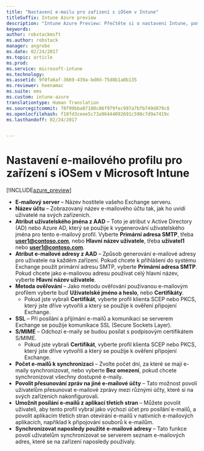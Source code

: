 ```yaml
---
title: "Nastavení e-mailu pro zařízení s iOSem v Intune"
titleSuffix: Intune Azure preview
description: "Intune Azure Preview: Přečtěte si o nastavení Intune, pomocí kterých můžete nakonfigurovat připojení e-mailu na zařízeních s iOSem."
keywords: 
author: robstackmsft
ms.author: robstack
manager: angrobe
ms.date: 02/24/2017
ms.topic: article
ms.prod: 
ms.service: microsoft-intune
ms.technology: 
ms.assetid: 9f0fa6af-3669-439a-bd0d-75d8b1a0b135
ms.reviewer: heenamac
ms.suite: ems
ms.custom: intune-azure
translationtype: Human Translation
ms.sourcegitcommit: 78f99bba07180c06f979fec997a7bfb749d879c8
ms.openlocfilehash: f18fd3ceee5c73a96444092691c590c7d9a7419c
ms.lasthandoff: 02/24/2017


---
```


# <a name="email-profile-settings-for-ios-devices-in-microsoft-intune"></a>Nastavení e-mailového profilu pro zařízení s iOSem v Microsoft Intune

[!INCLUDE[azure_preview](../includes/azure_preview.md)]



- **E-mailový server** – Název hostitele vašeho Exchange serveru.
- **Název účtu** – Zobrazovaný název e-mailového účtu tak, jak ho uvidí uživatelé na svých zařízeních.
- **Atribut uživatelského jména z AAD** – Toto je atribut v Active Directory (AD) nebo Azure AD, který se použije k vygenerování uživatelského jména pro tento e-mailový profil. Vyberte **Primární adresa SMTP**, třeba **user1@contoso.com**, nebo **Hlavní název uživatele**, třeba **uživatel1** nebo **user1@contoso.com**.
- **Atribut e-mailové adresy z AAD** – Způsob generování e-mailové adresy pro uživatele na každém zařízení. Pokud chcete k přihlášení do systému Exchange použít primární adresu SMTP, vyberte **Primární adresa SMTP**. Pokud chcete jako e-mailovou adresu používat celý hlavní název, vyberte **Hlavní název uživatele**.
- **Metoda ověřování** – Jako metodu ověřování používanou e-mailovým profilem vyberte buď **Uživatelské jméno a heslo**, nebo **Certifikáty**.
    - Pokud jste vybrali **Certifikát**, vyberte profil klienta SCEP nebo PKCS, který jste dříve vytvořili a který se použije k ověření připojení Exchange.
- **SSL** – Při posílání a přijímání e-mailů a komunikaci se serverem Exchange se použije komunikace SSL (Secure Sockets Layer).
- **S/MIME** – Odchozí e-maily se budou posílat s podpisovým certifikátem S/MIME.
    - Pokud jste vybrali **Certifikát**, vyberte profil klienta SCEP nebo PKCS, který jste dříve vytvořili a který se použije k ověření připojení Exchange.
- **Počet e-mailů k synchronizaci** – Zvolte počet dní, za které se mají e-maily synchronizovat, nebo vyberte **Bez omezení**, pokud chcete synchronizovat všechny dostupné e-maily.
- **Povolit přesunování zpráv na jiné e-mailové účty** – Tato možnost povolí uživatelům přesunovat e-mailové zprávy mezi různými účty, které si na svých zařízeních nakonfigurovali.
- **Umožnit posílání e-mailů z aplikací třetích stran** – Můžete povolit uživateli, aby tento profil vybral jako výchozí účet pro posílání e-mailů, a povolit aplikacím třetích stran otevírání e-mailů v nativních e-mailových aplikacích, například k připojování souborů k e-mailům.
- **Synchronizovat naposledy použité e-mailové adresy** – Tato funkce povolí uživatelům synchronizovat se serverem seznam e-mailových adres, které se na zařízení naposledy používaly.

